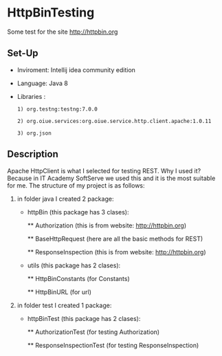 # HttpBinTesting

Some test for the site http://httpbin.org
## Set-Up

 - Inviroment: Intellij idea community edition
 - Language: Java 8
 -  Libraries :
 
		1) org.testng:testng:7.0.0
    
		2) org.oiue.services:org.oiue.service.http.client.apache:1.0.11
    
		3) org.json
    
## Description
Apache HttpClient is what I selected for testing REST. Why I used it? Because in IT 
Academy SoftServe we used this and it is the most suitable for me.
The structure of my project is as follows:
1) in folder java I created 2 package:

	* httpBin (this package has 3 clases):
  
		** Authorization (this is from website: http://httpbin.org)
    
		** BaseHttpRequest (here are all the basic methods for REST)
    
		 ** ResponseInspection (this is from website: http://httpbin.org)
     
	* utils (this package has 2 clases):
  
		** HttpBinConstants (for Constants)
    
		 ** HttpBinURL (for url)
     
2) in folder test I created 1 package:

	* httpBinTest (this package has 2 clases):
  
		** AuthorizationTest (for testing Authorization)
    
		 ** ResponseInspectionTest (for testing ResponseInspection)
